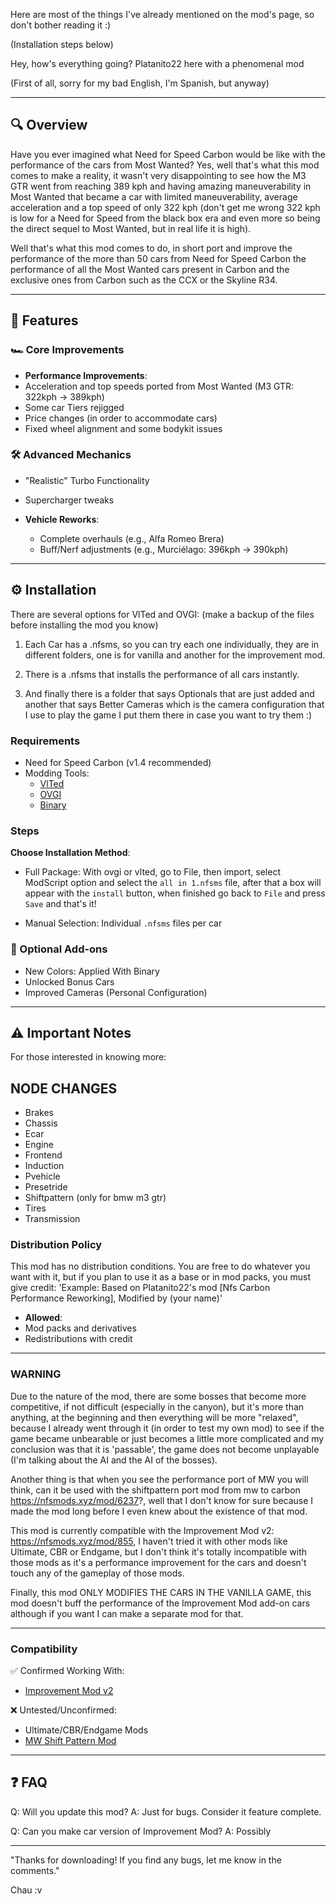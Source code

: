 ﻿Here are most of the things I've already mentioned on the mod's page, so don't bother reading it :)

(Installation steps below)

Hey, how's everything going? Platanito22 here with a phenomenal mod

(First of all, sorry for my bad English, I'm Spanish, but anyway)

---

## 🔍 Overview  

Have you ever imagined what Need for Speed ​​Carbon would be like with the performance of the cars from Most Wanted? Yes, well that's what
this mod comes to make a reality, it wasn't very disappointing to see how the M3 GTR went from reaching 389 kph and having amazing maneuverability
in Most Wanted that became a car with limited maneuverability, average acceleration and a top speed of only 322 kph
(don't get me wrong 322 kph is low for a Need for Speed ​​from the black box era and even more so being the direct sequel to Most Wanted,
but in real life it is high).

Well that's what this mod comes to do, in short port and improve the performance of the more than 50 cars from Need for Speed ​​Carbon
the performance of all the Most Wanted cars present in Carbon and the exclusive ones from Carbon such as the CCX or the Skyline R34.

---

## 🚀 Features  

### 🏎️ Core Improvements  

- **Performance Improvements**:
- Acceleration and top speeds ported from Most Wanted (M3 GTR: 322kph → 389kph)
- Some car Tiers rejigged
- Price changes (in order to accommodate cars)
- Fixed wheel alignment and some bodykit issues

### 🛠️ Advanced Mechanics  

  - "Realistic" Turbo Functionality  
  - Supercharger tweaks  

- **Vehicle Reworks**:  
  - Complete overhauls (e.g., Alfa Romeo Brera)  
  - Buff/Nerf adjustments (e.g., Murciélago: 396kph → 390kph)   

---

## ⚙️ Installation  

There are several options for VlTed and OVGI:
(make a backup of the files before installing the mod you know)

1. Each Car has a .nfsms, so you can try each one individually, they are in different folders, one is for vanilla and another for the
improvement mod.

2. There is a .nfsms that installs the performance of all cars instantly.

3. And finally there is a folder that says Optionals that are just added and another that says Better Cameras which is the camera configuration that I use
to play the game I put them there in case you want to try them :)

### Requirements  

- Need for Speed Carbon (v1.4 recommended)  
- Modding Tools:  
  - [VlTed](https://nfs-tools.blogspot.com/2019/02/nfs-vlted-v46-released.html)  
  - [OVGI](https://nfsmods.xyz/mod/5290)
  - [Binary](https://nfsmods.xyz/mod/1638)  

### Steps  

**Choose Installation Method**:
- Full Package: With ovgi or vlted, go to File, then import, select ModScript option and select the `all in 1.nfsms` file,
after that a box will appear with the `install` button, when finished go back to `File` and press `Save` and that's it!

- Manual Selection: Individual `.nfsms` files per car

### 🎨 Optional Add-ons

- New Colors: Applied With Binary
- Unlocked Bonus Cars
- Improved Cameras (Personal Configuration)
---

## ⚠️ Important Notes  

For those interested in knowing more:

<!-- Well, speaking of the ["Realistic" Turbo and Supercharger Operation] section, well, like turbos in real life, this mod comes to replicate them, bringing with it the famous and scary [Turbo-Lag],
but it is not as much as you are imagining, that is, it does not take 5 business days to charge the turbo as it happens in real life, it is more gameplay friendly, that is, the final effect
that I wanted to achieve by bringing the turbo lag is not the time it takes to charge the turbo but the kick that the turbo gives when it is at 100% operation, if you want to know what I was guided
by to replicate it here I leave you a link to a youtube video of a dyno with metrics `https://youtu.be/NxL3luSwLL0?si=YlBJ-cxv9e2cjYlB`, as you could see if you saw the video the operation of the turbo lag
is similar with this mod, the turbo is activated at a certain rpm (each car has its own) and the turbo kick is noticeable when it reaches 100% use, you can see the operation
with a hud from `https://nfsmods.xyz/mod/1903` or use the one I use `https://nfsmods.xyz/mod/6169`, but that is what I mean by turbo lag and in case you want to know the Supercharger does not have turbo lag,
but it is not broken. -->

## NODE CHANGES

- Brakes
- Chassis
- Ecar
- Engine
- Frontend
- Induction
- Pvehicle
- Presetride
- Shiftpattern (only for bmw m3 gtr)
- Tires
- Transmission

### Distribution Policy  

This mod has no distribution conditions. You are free to do whatever you want with it, but if you plan to use it as a base or in mod packs, you must give credit:
'Example: Based on Platanito22's mod [Nfs Carbon Performance Reworking], Modified by (your name)'

- **Allowed**:
- Mod packs and derivatives
- Redistributions with credit

---

### WARNING

Due to the nature of the mod, there are some bosses that become more competitive, if not difficult (especially in the canyon),
but it's more than anything, at the beginning and then everything will be more "relaxed", because I already went through it (in order to test my own mod) to see if the game
became unbearable or just becomes a little more complicated and my conclusion was that it is 'passable', the game does not become unplayable (I'm talking about the AI ​​and
the AI ​​of the bosses).

Another thing is that when you see the performance port of MW you will think, can it be used with the shiftpattern port mod from mw to carbon https://nfsmods.xyz/mod/6237?, well
that I don't know for sure because I made the mod long before I even knew about the existence of that mod.

This mod is currently compatible with the Improvement Mod v2: https://nfsmods.xyz/mod/855, I haven't tried it with other mods like Ultimate, CBR or Endgame,
but I don't think it's totally incompatible with those mods as it's a performance improvement for the cars and doesn't touch any of the gameplay of those mods.

Finally, this mod ONLY MODIFIES THE CARS IN THE VANILLA GAME, this mod doesn't buff the performance of the Improvement Mod add-on cars
although if you want I can make a separate mod for that.

---

### Compatibility  

✅ Confirmed Working With:  

- [Improvement Mod v2](https://nfsmods.xyz/mod/855)  

❌ Untested/Unconfirmed:  

- Ultimate/CBR/Endgame Mods  
- [MW Shift Pattern Mod](https://nfsmods.xyz/mod/6237)  

---

## ❓ FAQ

Q: Will you update this mod?
A: Just for bugs. Consider it feature complete.

Q: Can you make car version of Improvement Mod?
A: Possibly  

---

"Thanks for downloading! If you find any bugs, let me know in the comments."
  
Chau :v
